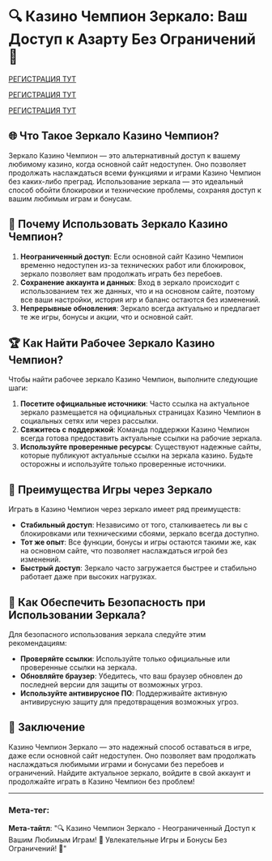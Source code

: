 # 🔍 Казино Чемпион Зеркало: Ваш Доступ к Азарту Без Ограничений 🎲

[РЕГИСТРАЦИЯ ТУТ](https://temon-gter.cfd/go/3eR?p81750p305482pa40d)

[РЕГИСТРАЦИЯ ТУТ](https://temon-gter.cfd/go/3eR?p81750p305482pa40d)

[РЕГИСТРАЦИЯ ТУТ](https://temon-gter.cfd/go/3eR?p81750p305482pa40d)

## 🌐 Что Такое Зеркало Казино Чемпион?

Зеркало Казино Чемпион — это альтернативный доступ к вашему любимому казино, когда основной сайт недоступен. Оно позволяет продолжать наслаждаться всеми функциями и играми Казино Чемпион без каких-либо преград. Использование зеркала — это идеальный способ обойти блокировки и технические проблемы, сохраняя доступ к вашим любимым играм и бонусам.

## 🚀 Почему Использовать Зеркало Казино Чемпион?

1. **Неограниченный доступ**: Если основной сайт Казино Чемпион временно недоступен из-за технических работ или блокировок, зеркало позволяет вам продолжать играть без перебоев.
2. **Сохранение аккаунта и данных**: Вход в зеркало происходит с использованием тех же данных, что и на основном сайте, поэтому все ваши настройки, история игр и баланс остаются без изменений.
3. **Непрерывные обновления**: Зеркало всегда актуально и предлагает те же игры, бонусы и акции, что и основной сайт.

## 🏆 Как Найти Рабочее Зеркало Казино Чемпион?

Чтобы найти рабочее зеркало Казино Чемпион, выполните следующие шаги:

1. **Посетите официальные источники**: Часто ссылка на актуальное зеркало размещается на официальных страницах Казино Чемпион в социальных сетях или через рассылки.
2. **Свяжитесь с поддержкой**: Команда поддержки Казино Чемпион всегда готова предоставить актуальные ссылки на рабочие зеркала.
3. **Используйте проверенные ресурсы**: Существуют надежные сайты, которые публикуют актуальные ссылки на зеркала казино. Будьте осторожны и используйте только проверенные источники.

## 🌟 Преимущества Игры через Зеркало

Играть в Казино Чемпион через зеркало имеет ряд преимуществ:

- **Стабильный доступ**: Независимо от того, сталкиваетесь ли вы с блокировками или техническими сбоями, зеркало всегда доступно.
- **Тот же опыт**: Все функции, бонусы и игры остаются такими же, как на основном сайте, что позволяет наслаждаться игрой без изменений.
- **Быстрый доступ**: Зеркало часто загружается быстрее и стабильно работает даже при высоких нагрузках.

## 🔐 Как Обеспечить Безопасность при Использовании Зеркала?

Для безопасного использования зеркала следуйте этим рекомендациям:

- **Проверяйте ссылки**: Используйте только официальные или проверенные ссылки на зеркала.
- **Обновляйте браузер**: Убедитесь, что ваш браузер обновлен до последней версии для защиты от возможных угроз.
- **Используйте антивирусное ПО**: Поддерживайте активную антивирусную защиту для предотвращения возможных угроз.

## 🎁 Заключение

Казино Чемпион Зеркало — это надежный способ оставаться в игре, даже если основной сайт недоступен. Оно позволяет вам продолжать наслаждаться любимыми играми и бонусами без перебоев и ограничений. Найдите актуальное зеркало, войдите в свой аккаунт и продолжайте играть в Казино Чемпион без проблем!

---

### Мета-тег:
**Мета-тайтл**: "🔍 Казино Чемпион Зеркало - Неограниченный Доступ к Вашим Любимым Играм! 🎲 Увлекательные Игры и Бонусы Без Ограничений! 🚀"
